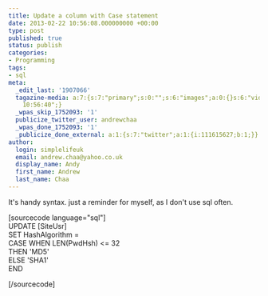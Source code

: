 ```yaml
---
title: Update a column with Case statement
date: 2013-02-22 10:56:08.000000000 +00:00
type: post
published: true
status: publish
categories:
- Programming
tags:
- sql
meta:
  _edit_last: '1907066'
  tagazine-media: a:7:{s:7:"primary";s:0:"";s:6:"images";a:0:{}s:6:"videos";a:0:{}s:11:"image_count";i:0;s:6:"author";s:7:"1907066";s:7:"blog_id";s:7:"1833431";s:9:"mod_stamp";s:19:"2013-02-22
    10:56:40";}
  _wpas_skip_1752093: '1'
  publicize_twitter_user: andrewchaa
  _wpas_done_1752093: '1'
  _publicize_done_external: a:1:{s:7:"twitter";a:1:{i:111615627;b:1;}}
author:
  login: simplelifeuk
  email: andrew.chaa@yahoo.co.uk
  display_name: Andy
  first_name: Andrew
  last_name: Chaa
---
```

<p>It's handy syntax. just a reminder for myself, as I don't use sql often.</p>
<p>[sourcecode language="sql"]<br />
UPDATE [SiteUsr]<br />
  SET HashAlgorithm =<br />
    CASE WHEN LEN(PwdHsh) &lt;= 32<br />
         THEN 'MD5'<br />
         ELSE 'SHA1'<br />
    END</p>
<p>[/sourcecode]</p>

